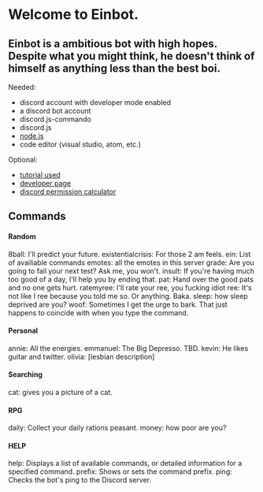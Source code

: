  <h1>Welcome to Einbot.
 
<h2> Einbot is a ambitious bot with high hopes. Despite what you might think, he doesn't think of himself as anything less than the best boi.</h2>

</h1>

Needed: 
- discord account with developer mode enabled 
- a discord bot account 
- discord.js-commando 
- discord.js 
- <a href="https://nodejs.org">node.js</a>
- code editor (visual studio, atom, etc.)


Optional: 
- <a href="https://www.youtube.com/watch?v=9CDPw1lCkJ8">tutorial used </a>
- <a href = "https://discordapp.com/developers/discord">developer page</a>
- <a href = "https://discordapi.com/permissions.html">discord permission calculator</a>

<h2> Commands </h2>


<h4> Random </h4>
8ball: I'll predict your future.
existentialcrisis: For those 2 am feels.
ein: List of availiable commands
emotes: all the emotes in this server
grade: Are you going to fail your next test? Ask me, you won't.
insult: If you're having much too good of a day, I'll help you by ending that.
pat: Hand over the good pats and no one gets hurt.
ratemyree: I'll rate your ree, you fucking idiot
ree: It's not like I ree because you told me so. Or anything. Baka.
sleep: how sleep deprived are you?
woof: Sometimes I get the urge to bark. That just happens to coincide with when you type the command.
<h4> Personal </h4>
annie: All the energies.
emmanuel: The Big Depresso. TBD.
kevin: He likes guitar and twitter.
olivia: [lesbian description]

<h4> Searching </h4>
cat: gives you a picture of a cat.

<h4> RPG </h4>
daily: Collect your daily rations peasant.
money: how poor are you?

<h4> HELP </h4>
help: Displays a list of available commands, or detailed information for a specified command.
prefix: Shows or sets the command prefix.
ping: Checks the bot's ping to the Discord server.
